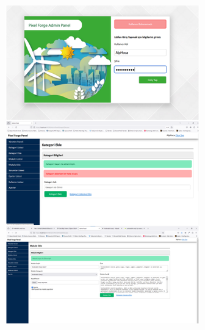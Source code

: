 ![alt text](https://github.com/alpsarikisla/PixelForgeBlog/blob/main/Giris.png)
![alt text](https://github.com/alpsarikisla/PixelForgeBlog/blob/main/kategoriEkleme.png)
![alt text](https://github.com/alpsarikisla/PixelForgeBlog/blob/main/MakaleEklemeEkrani.png)

